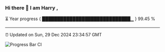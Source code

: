 ### Hi there 👋 I am Harry , 

⏳ Year progress { █████████████████████████████▁ } 99.45 %

---

⏰ Updated on Sun, 29 Dec 2024 23:34:57 GMT

![Progress Bar CI](https://github.com/duykhang68/duykhang68/workflows/Progress%20Bar%20CI/badge.svg)
